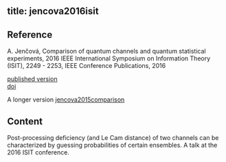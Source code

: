 title: jencova2016isit
---

## Reference

A. Jenčová, Comparison of quantum channels and quantum statistical experiments, 2016 IEEE International Symposium on Information Theory (ISIT), 2249 - 2253, IEEE Conference Publications, 2016

[published version](jencova2016isit/published.pdf)    
[doi](https://doi.org/10.1109/ISIT.2016.7541699) 


A longer version [jencova2015comparison](jencova2015comparison)

## Content

Post-processing deficiency (and Le Cam distance) of two channels can be characterized by guessing probabilities of certain ensembles.
A talk at the 2016 ISIT conference.



